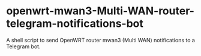 # openwrt-mwan3-Multi-WAN-router-telegram-notifications-bot
A shell script to send OpenWRT router mwan3 (Multi WAN) notifications to a Telegram bot.

